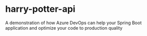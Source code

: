 # harry-potter-api
A demonstration of how Azure DevOps can help your Spring Boot application and optimize your code to production quality
